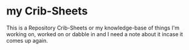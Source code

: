 # my Crib-Sheets

This is a Repository Crib-Sheets or my knowledge-base of things I'm working on, worked on or dabble in and I need a note about it incase it comes up again.
